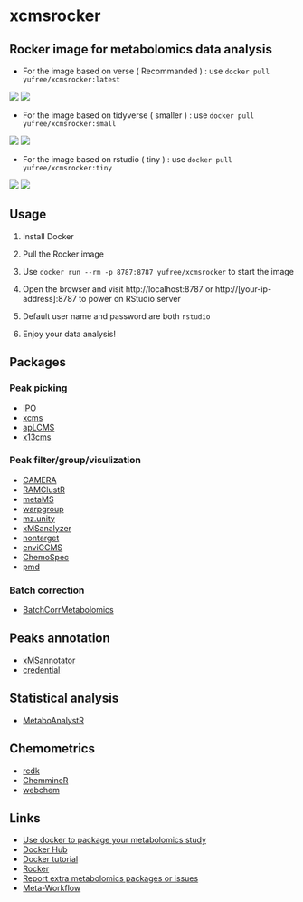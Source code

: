 # xcmsrocker

## Rocker image for metabolomics data analysis

- For the image based on verse ( Recommanded ) : use `docker pull yufree/xcmsrocker:latest`

[![](https://images.microbadger.com/badges/image/yufree/xcmsrocker.svg)](https://microbadger.com/images/yufree/xcmsrocker "Get your own image badge on microbadger.com") [![](https://images.microbadger.com/badges/version/yufree/xcmsrocker.svg)](https://microbadger.com/images/yufree/xcmsrocker "Get your own version badge on microbadger.com")

- For the image based on tidyverse ( smaller ) : use `docker pull yufree/xcmsrocker:small`

[![](https://images.microbadger.com/badges/image/yufree/xcmsrocker:small.svg)](https://microbadger.com/images/yufree/xcmsrocker:small "Get your own image badge on microbadger.com") [![](https://images.microbadger.com/badges/version/yufree/xcmsrocker:small.svg)](https://microbadger.com/images/yufree/xcmsrocker:small "Get your own version badge on microbadger.com")

- For the image based on rstudio ( tiny ) : use `docker pull yufree/xcmsrocker:tiny`

[![](https://images.microbadger.com/badges/image/yufree/xcmsrocker:tiny.svg)](https://microbadger.com/images/yufree/xcmsrocker:tiny "Get your own image badge on microbadger.com") [![](https://images.microbadger.com/badges/version/yufree/xcmsrocker:tiny.svg)](https://microbadger.com/images/yufree/xcmsrocker:tiny "Get your own version badge on microbadger.com")

## Usage

1. Install Docker

2. Pull the Rocker image

3. Use `docker run --rm -p 8787:8787 yufree/xcmsrocker` to start the image

4. Open the browser and visit http://localhost:8787 or http://[your-ip-address]:8787 to power on RStudio server

5. Default user name and password are both `rstudio`

6. Enjoy your data analysis!

## Packages

### Peak picking

- [IPO](https://bioconductor.org/packages/release/bioc/html/IPO.html)
- [xcms](https://bioconductor.org/packages/release/bioc/html/xcms.html)
- [apLCMS](https://sourceforge.net/projects/aplcms/)
- [x13cms](http://pubs.acs.org/doi/10.1021/ac403384n)

### Peak filter/group/visulization

- [CAMERA](https://bioconductor.org/packages/release/bioc/html/CAMERA.html)
- [RAMClustR](https://pubs.acs.org/doi/abs/10.1021/ac501530d)
- [metaMS](https://www.ncbi.nlm.nih.gov/pubmed/24656939)
- [warpgroup](https://academic.oup.com/bioinformatics/article-lookup/doi/10.1093/bioinformatics/btv564)
- [mz.unity](http://pubs.acs.org/doi/abs/10.1021/acs.analchem.6b01702)
- [xMSanalyzer](https://bmcbioinformatics.biomedcentral.com/articles/10.1186/1471-2105-14-15)
- [nontarget](https://cran.r-project.org/web/packages/nontarget/index.html)
- [enviGCMS](https://cran.r-project.org/web/packages/enviGCMS/index.html)
- [ChemoSpec](https://cran.r-project.org/web/packages/ChemoSpec/index.html)
- [pmd](https://www.sciencedirect.com/science/article/pii/S0003267018313047)

### Batch correction

- [BatchCorrMetabolomics](https://www.ncbi.nlm.nih.gov/pmc/articles/PMC4796354/)

## Peaks annotation

- [xMSannotator](http://pubs.acs.org/doi/abs/10.1021/acs.analchem.6b01214)
- [credential](http://pubs.acs.org/doi/abs/10.1021/ac503092d)

## Statistical analysis

- [MetaboAnalystR](https://github.com/xia-lab/MetaboAnalystR)

## Chemometrics

- [rcdk](https://cran.r-project.org/web/packages/rcdk/index.html)
- [ChemmineR](https://www.bioconductor.org/packages/devel/bioc/vignettes/ChemmineR/inst/doc/ChemmineR.html)
- [webchem](https://github.com/ropensci/webchem)

## Links

- [Use docker to package your metabolomics study](https://yufree.cn/en/2018/01/17/use-docker-to-package-your-metabolomics-study/)
- [Docker Hub](https://hub.docker.com/r/yufree/xcmsrocker/)
- [Docker tutorial](http://ropenscilabs.github.io/r-docker-tutorial/)
- [Rocker](https://www.rocker-project.org/)
- [Report extra metabolomics packages or issues](https://github.com/yufree/xcmsrocker/issues)
- [Meta-Workflow](https://bookdown.org/yufree/Metabolomics/)